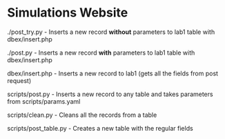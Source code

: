 # Simulations Website
./post_try.py - Inserts a new record **without** parameters to lab1 table with dbex/insert.php

./post.py - Inserts a new record **with** parameters to lab1 table with dbex/insert.php

dbex/insert.php - Inserts a new record to lab1 (gets all the fields from post request)

scripts/post.py - Inserts a new record to any table and takes parameters from scripts/params.yaml

scripts/clean.py - Cleans all the records from a table

scripts/post_table.py - Creates a new table with the regular fields